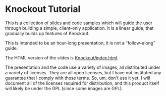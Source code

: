Knockout Tutorial
================
This is a collection of slides and code samples which will guide the user through building a simple, client-only application. It is a linear guide, that gradually builds up features of Knockout.

This is intended to be an hour-long presentation, it is not a "follow-along" guide.

The HTML version of the slides is [Knockout/index.html](Knockout/index.html).

The presentation and the code use a variety of images, all distributed under a variety of licenses. They are all open licenses, but I have not instituted any guarantee that I comply with these terms. So, um, don't use it yet. I will document all of the licenses required for distribution, and this product itself will likely be under the GPL (since some images are GPL).